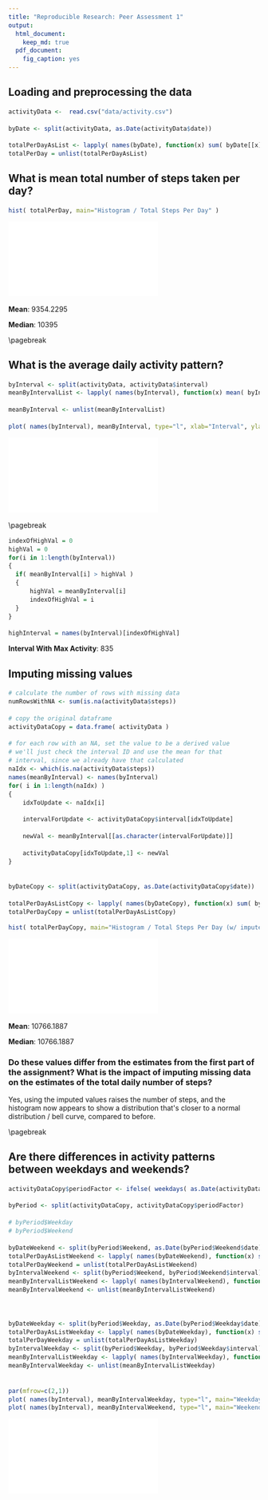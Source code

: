 ```yaml
---
title: "Reproducible Research: Peer Assessment 1"
output: 
  html_document:
    keep_md: true
  pdf_document:
    fig_caption: yes
---
```






## Loading and preprocessing the data

```r
activityData <-  read.csv("data/activity.csv")

byDate <- split(activityData, as.Date(activityData$date))

totalPerDayAsList <- lapply( names(byDate), function(x) sum( byDate[[x]]$steps,na.rm=TRUE ) )
totalPerDay = unlist(totalPerDayAsList)
```

## What is mean total number of steps taken per day?


```r
hist( totalPerDay, main="Histogram / Total Steps Per Day" )
```

![Histogram / Total Steps Per Day](figure/unnamed-chunk-2-1.pdf)


**Mean**: 9354.2295

**Median**: 10395

\pagebreak

## What is the average daily activity pattern?


```r
byInterval <- split(activityData, activityData$interval)
meanByIntervalList <- lapply( names(byInterval), function(x) mean( byInterval[[x]]$steps,na.rm=TRUE ))

meanByInterval <- unlist(meanByIntervalList)

plot( names(byInterval), meanByInterval, type="l", xlab="Interval", ylab="Mean Steps")
```

![Time Series / Mean Steps by Interval](figure/unnamed-chunk-3-1.pdf)

\pagebreak


```r
indexOfHighVal = 0
highVal = 0
for(i in 1:length(byInterval))
{
  if( meanByInterval[i] > highVal )
  {
      highVal = meanByInterval[i]
      indexOfHighVal = i
  }
}

highInterval = names(byInterval)[indexOfHighVal]
```

**Interval With Max Activity**: 835


## Imputing missing values


```r
# calculate the number of rows with missing data
numRowsWithNA <- sum(is.na(activityData$steps))

# copy the original dataframe
activityDataCopy = data.frame( activityData )

# for each row with an NA, set the value to be a derived value
# we'll just check the interval ID and use the mean for that
# interval, since we already have that calculated
naIdx <- which(is.na(activityData$steps))
names(meanByInterval) <- names(byInterval)
for( i in 1:length(naIdx) )
{
	idxToUpdate <- naIdx[i]

	intervalForUpdate <- activityDataCopy$interval[idxToUpdate]
	
	newVal <- meanByInterval[[as.character(intervalForUpdate)]]

	activityDataCopy[idxToUpdate,1] <- newVal
}


byDateCopy <- split(activityDataCopy, as.Date(activityDataCopy$date))

totalPerDayAsListCopy <- lapply( names(byDateCopy), function(x) sum( byDateCopy[[x]]$steps,na.rm=TRUE ) )
totalPerDayCopy = unlist(totalPerDayAsListCopy)
```


```r
hist( totalPerDayCopy, main="Histogram / Total Steps Per Day (w/ imputed data)" )
```

![Histogram / Total Steps Per Day (w/ imputed data)](figure/unnamed-chunk-6-1.pdf)

**Mean**: 10766.1887

**Median**: 10766.1887

### Do these values differ from the estimates from the first part of the assignment? What is the impact of imputing missing data on the estimates of the total daily number of steps?

Yes, using the imputed values raises the number of steps, and the histogram now appears to show a distribution that's closer to a normal
distribution / bell curve, compared to before.  


\pagebreak


## Are there differences in activity patterns between weekdays and weekends?


```r
activityDataCopy$periodFactor <- ifelse( weekdays( as.Date(activityDataCopy$date) ) == "Saturday" | weekdays(as.Date(activityDataCopy$date)) == "Sunday", "Weekend", "Weekday")

byPeriod <- split(activityDataCopy, activityDataCopy$periodFactor)

# byPeriod$Weekday
# byPeriod$Weekend

byDateWeekend <- split(byPeriod$Weekend, as.Date(byPeriod$Weekend$date))
totalPerDayAsListWeekend <- lapply( names(byDateWeekend), function(x) sum( byDateWeekend[[x]]$steps,na.rm=TRUE ) )
totalPerDayWeekend = unlist(totalPerDayAsListWeekend)
byIntervalWeekend <- split(byPeriod$Weekend, byPeriod$Weekend$interval)
meanByIntervalListWeekend <- lapply( names(byIntervalWeekend), function(x) mean( byIntervalWeekend[[x]]$steps,na.rm=TRUE ))
meanByIntervalWeekend <- unlist(meanByIntervalListWeekend)



byDateWeekday <- split(byPeriod$Weekday, as.Date(byPeriod$Weekday$date))
totalPerDayAsListWeekday <- lapply( names(byDateWeekday), function(x) sum( byDateWeekday[[x]]$steps,na.rm=TRUE ) )
totalPerDayWeekday = unlist(totalPerDayAsListWeekday)
byIntervalWeekday <- split(byPeriod$Weekday, byPeriod$Weekday$interval)
meanByIntervalListWeekday <- lapply( names(byIntervalWeekday), function(x) mean( byIntervalWeekday[[x]]$steps,na.rm=TRUE ))
meanByIntervalWeekday <- unlist(meanByIntervalListWeekday)


par(mfrow=c(2,1))
plot( names(byInterval), meanByIntervalWeekday, type="l", main="Weekday", xlab="Interval", ylab="Mean Steps" )
plot( names(byInterval), meanByIntervalWeekend, type="l", main="Weekend", xlab="Interval", ylab="Mean Steps" )
```

![Time Series / Mean Steps by Interval - Weekend/Weekday](figure/unnamed-chunk-7-1.pdf)
